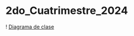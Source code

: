# 2do_Cuatrimestre_2024

! [Diagrama de clase](https://github.com/IfreneArlandoArg/2do_Cuatrimestre_2024/blob/master/Captura%20de%20pantalla%202024-08-18%20014943.png)
